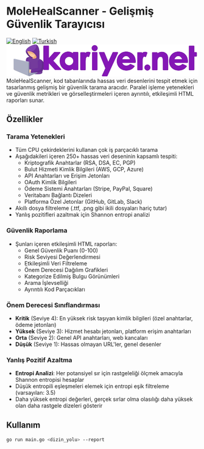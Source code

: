 # MoleHealScanner - Gelişmiş Güvenlik Tarayıcısı

[![English](https://img.shields.io/badge/lang-English-blue.svg)](README.md) [![Turkish](https://img.shields.io/badge/lang-Türkçe-red.svg)](README_TR.md)
![Proje Logosu](./kariyer-logo.png)
MoleHealScanner, kod tabanlarında hassas veri desenlerini tespit etmek için tasarlanmış gelişmiş bir güvenlik tarama aracıdır. Paralel işleme yetenekleri ve güvenlik metrikleri ve görselleştirmeleri içeren ayrıntılı, etkileşimli HTML raporları sunar.

## Özellikler

### Tarama Yetenekleri
- Tüm CPU çekirdeklerini kullanan çok iş parçacıklı tarama
- Aşağıdakileri içeren 250+ hassas veri deseninin kapsamlı tespiti:
  - Kriptografik Anahtarlar (RSA, DSA, EC, PGP)
  - Bulut Hizmeti Kimlik Bilgileri (AWS, GCP, Azure)
  - API Anahtarları ve Erişim Jetonları
  - OAuth Kimlik Bilgileri
  - Ödeme Sistemi Anahtarları (Stripe, PayPal, Square)
  - Veritabanı Bağlantı Dizeleri
  - Platforma Özel Jetonlar (GitHub, GitLab, Slack)
- Akıllı dosya filtreleme (.ttf, .png gibi ikili dosyaları hariç tutar)
- Yanlış pozitifleri azaltmak için Shannon entropi analizi

### Güvenlik Raporlama
- Şunları içeren etkileşimli HTML raporları:
  - Genel Güvenlik Puanı (0-100)
  - Risk Seviyesi Değerlendirmesi
  - Etkileşimli Veri Filtreleme
  - Önem Derecesi Dağılım Grafikleri
  - Kategorize Edilmiş Bulgu Görünümleri
  - Arama İşlevselliği
  - Ayrıntılı Kod Parçacıkları

### Önem Derecesi Sınıflandırması
- **Kritik** (Seviye 4): En yüksek risk taşıyan kimlik bilgileri (özel anahtarlar, ödeme jetonları)
- **Yüksek** (Seviye 3): Hizmet hesabı jetonları, platform erişim anahtarları
- **Orta** (Seviye 2): Genel API anahtarları, web kancaları
- **Düşük** (Seviye 1): Hassas olmayan URL'ler, genel desenler

### Yanlış Pozitif Azaltma
- **Entropi Analizi**: Her potansiyel sır için rastgeleliği ölçmek amacıyla Shannon entropisi hesaplar
- Düşük entropili eşleşmeleri elemek için entropi eşik filtreleme (varsayılan: 3.5)
- Daha yüksek entropi değerleri, gerçek sırlar olma olasılığı daha yüksek olan daha rastgele dizeleri gösterir

## Kullanım
```bash
go run main.go <dizin_yolu> --report
```
